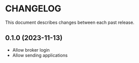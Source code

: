 # CHANGELOG

This document describes changes between each  past release.

## 0.1.0 (2023-11-13)

- Allow broker login
- Allow sending applications
